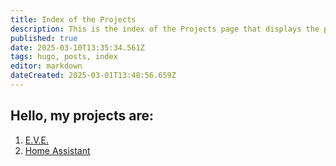 ```yaml
---
title: Index of the Projects
description: This is the index of the Projects page that displays the projects
published: true
date: 2025-03-10T13:35:34.561Z
tags: hugo, posts, index
editor: markdown
dateCreated: 2025-03-01T13:48:56.659Z
---
```


## Hello, my projects are:

1. [E.V.E.](/projects/eve/)
2. [Home Assistant](/projects/home-assistant)
